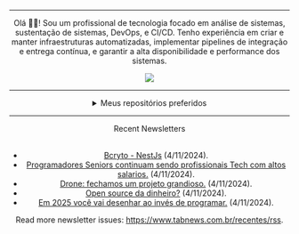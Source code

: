 <div align="center">
<hr>
<p>Olá 👋🏾! Sou um profissional de tecnologia focado em análise de sistemas, sustentação de sistemas, DevOps, e CI/CD. Tenho experiência em criar e manter infraestruturas automatizadas, implementar pipelines de integração e entrega contínua, e garantir a alta disponibilidade e performance dos sistemas.</p>
  <img src="https://media.giphy.com/media/yAGIvCiwPJn5C/giphy.gif">
<hr>
  <details>
  <summary>Meus repositórios preferidos</summary>
  <br />
  Alguns dos meus melhores repositórios:
  <br />
<br />
  <ul><li><a href=https://github.com/KubeNerd/aluratube target="_blank" rel="noopener noreferrer">KubeNerd/aluratube</a> (<b>0</b> ✨ and <b>0</b> 🍴): Aluratube - Desenvolvido durante a imersão React da Alura no final de 2022</li><li><a href=https://github.com/KubeNerd/nlw-ia target="_blank" rel="noopener noreferrer">KubeNerd/nlw-ia</a> (<b>0</b> ✨ and <b>0</b> 🍴): Projeto desenvolvido durante a NLW IA - Usando a API da OPENAI</li><li><a href=https://github.com/KubeNerd/nlw-journey-ia target="_blank" rel="noopener noreferrer">KubeNerd/nlw-journey-ia</a> (<b>0</b> ✨ and <b>0</b> 🍴): NLW IA - Agent de viagens usando python + langchain + GPT</li>
<li>More coming soon :).</li>
</ul>
  </details>
  <hr/>
    <summary>Recent Newsletters</summary>
  <br />
  <ul>
    <li><a href=https://www.tabnews.com.br/blima1504/bcryto-nestjs target="_blank" rel="noopener noreferrer">Bcryto - NestJs</a> (4/11/2024).</li><li><a href=https://www.tabnews.com.br/welovetech/programadores-seniors-continuam-sendo-profissionais-tech-com-altos-salarios target="_blank" rel="noopener noreferrer">Programadores Seniors continuam sendo profissionais Tech com altos salarios.</a> (4/11/2024).</li><li><a href=https://www.tabnews.com.br/welovetech/drone-fechamos-um-projeto-grandioso target="_blank" rel="noopener noreferrer">Drone: fechamos um projeto grandioso.</a> (4/11/2024).</li><li><a href=https://www.tabnews.com.br/welovetech/open-source-da-dinheiro target="_blank" rel="noopener noreferrer">Open source da dinheiro?</a> (4/11/2024).</li><li><a href=https://www.tabnews.com.br/guitavano/em-2025-voce-vai-desenhar-ao-inves-de-programar target="_blank" rel="noopener noreferrer">Em 2025 você vai desenhar ao invés de programar.</a> (4/11/2024).</li>
  </ul>
<p>Read more newsletter issues: <a href="https://www.tabnews.com.br/recentes/rss">https://www.tabnews.com.br/recentes/rss</a>.</p>
  </details>
